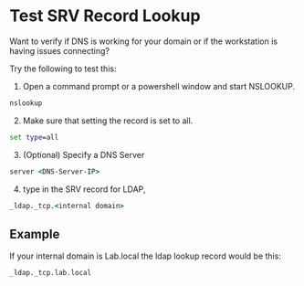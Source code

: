 # Test SRV Record Lookup

Want to verify if DNS is working for your domain or if the workstation is having issues connecting?

Try the following to test this:

1. Open a command prompt or a powershell window and start NSLOOKUP.
```cmd
nslookup
```
2. Make sure that setting the record is set to all.
```cmd
set type=all
```
3. (Optional) Specify a DNS Server
```cmd
server <DNS-Server-IP>
```
4. type in the SRV record for LDAP, 
```cmd
_ldap._tcp.<internal domain>
```

## Example
If your internal domain is Lab.local the ldap lookup record would be this:
```cmd
_ldap._tcp.lab.local
```
